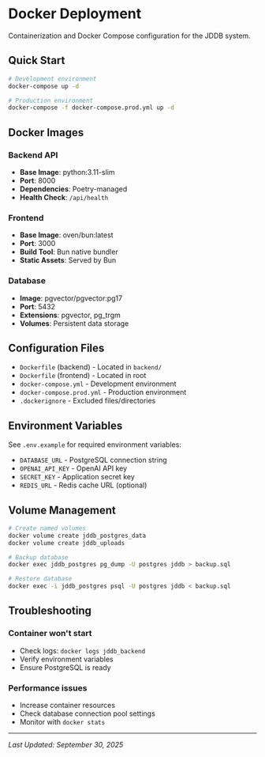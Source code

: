# Docker Deployment

Containerization and Docker Compose configuration for the JDDB system.

## Quick Start

```bash
# Development environment
docker-compose up -d

# Production environment
docker-compose -f docker-compose.prod.yml up -d
```

## Docker Images

### Backend API
- **Base Image**: python:3.11-slim
- **Port**: 8000
- **Dependencies**: Poetry-managed
- **Health Check**: `/api/health`

### Frontend
- **Base Image**: oven/bun:latest
- **Port**: 3000
- **Build Tool**: Bun native bundler
- **Static Assets**: Served by Bun

### Database
- **Image**: pgvector/pgvector:pg17
- **Port**: 5432
- **Extensions**: pgvector, pg_trgm
- **Volumes**: Persistent data storage

## Configuration Files

- `Dockerfile` (backend) - Located in `backend/`
- `Dockerfile` (frontend) - Located in root
- `docker-compose.yml` - Development environment
- `docker-compose.prod.yml` - Production environment
- `.dockerignore` - Excluded files/directories

## Environment Variables

See `.env.example` for required environment variables:
- `DATABASE_URL` - PostgreSQL connection string
- `OPENAI_API_KEY` - OpenAI API key
- `SECRET_KEY` - Application secret key
- `REDIS_URL` - Redis cache URL (optional)

## Volume Management

```bash
# Create named volumes
docker volume create jddb_postgres_data
docker volume create jddb_uploads

# Backup database
docker exec jddb_postgres pg_dump -U postgres jddb > backup.sql

# Restore database
docker exec -i jddb_postgres psql -U postgres jddb < backup.sql
```

## Troubleshooting

### Container won't start
- Check logs: `docker logs jddb_backend`
- Verify environment variables
- Ensure PostgreSQL is ready

### Performance issues
- Increase container resources
- Check database connection pool settings
- Monitor with `docker stats`

---

*Last Updated: September 30, 2025*
